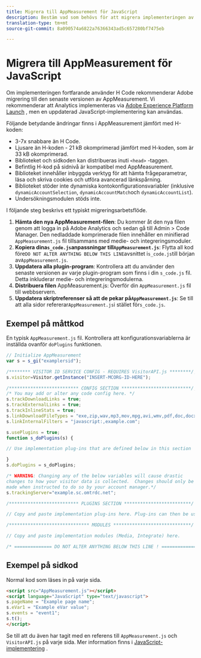 ```yaml
---
title: Migrera till AppMeasurement för JavaScript
description: Bestäm vad som behövs för att migrera implementeringen av H-koden.
translation-type: tm+mt
source-git-commit: 8a090574a6822a76366343ad5c657280bf7475eb

---
```



# Migrera till AppMeasurement för JavaScript

Om implementeringen fortfarande använder H Code rekommenderar Adobe migrering till den senaste versionen av AppMeasurement. Vi rekommenderar att Analytics implementeras via [Adobe Experience Platform Launch](../launch/overview.md) , men en uppdaterad JavaScript-implementering kan användas.

Följande betydande ändringar finns i AppMeasurement jämfört med H-koden:

* 3-7x snabbare än H Code.
* Ljusare än H-koden - 21 kB okomprimerad jämfört med H-koden, som är 33 kB okomprimerad.
* Biblioteket och sidkoden kan distribueras inuti `<head>` -taggen.
* Befintlig H-kod på sidnivå är kompatibel med AppMeasurement.
* Biblioteket innehåller inbyggda verktyg för att hämta frågeparametrar, läsa och skriva cookies och utföra avancerad länkspårning.
* Biblioteket stöder inte dynamiska kontokonfigurationsvariabler (inklusive `dynamicAccountSelection`, `dynamicAccountMatch`och `dynamicAccountList`).
* Undersökningsmodulen stöds inte.

I följande steg beskrivs ett typiskt migreringsarbetsflöde.

1. **Hämta den nya AppMeasurement-filen**: Du kommer åt den nya filen genom att logga in på Adobe Analytics och sedan gå till Admin > Code Manager. Den nedladdade komprimerade filen innehåller en minifierad `AppMeasurement.js` fil tillsammans med medie- och integreringsmoduler.
1. **Kopiera dina`s_code.js`anpassningar till`AppMeasurement.js`**: Flytta all kod före`DO NOT ALTER ANYTHING BELOW THIS LINE`avsnittet i`s_code.js`till början av`AppMeasurement.js`.
1. **Uppdatera alla plugin-program**: Kontrollera att du använder den senaste versionen av varje plugin-program som finns i din `s_code.js` fil. Detta inkluderar medie- och integreringsmodulerna.
1. **Distribuera filen** AppMeasurement.js: Överför din `AppMeasurement.js` fil till webbservern.
1. **Uppdatera skriptreferenser så att de pekar på`AppMeasurement.js`**: Se till att alla sidor refererar`AppMeasurement.js`i stället för`s_code.js`.

## Exempel på måttkod

En typisk `AppMeasurement.js` fil. Kontrollera att konfigurationsvariablerna är inställda ovanför `doPlugins` funktionen.

```js
// Initialize AppMeasurement
var s = s_gi("examplersid");

/******** VISITOR ID SERVICE CONFIG - REQUIRES VisitorAPI.js ********/;
s.visitor=Visitor.getInstance("INSERT-MCORG-ID-HERE");

/************************** CONFIG SECTION **************************/;
/* You may add or alter any code config here. */
s.trackDownloadLinks = true;
s.trackExternalLinks = true;
s.trackInlineStats = true;
s.linkDownloadFileTypes = "exe,zip,wav,mp3,mov,mpg,avi,wmv,pdf,doc,docx,xls,xlsx,ppt,pptx";
s.linkInternalFilters = "javascript:,example.com";

s.usePlugins = true;
function s_doPlugins(s) {

// Use implementation plug-ins that are defined below in this section

}
s.doPlugins = s_doPlugins;

/* WARNING: Changing any of the below variables will cause drastic
changes to how your visitor data is collected.  Changes should only be
made when instructed to do so by your account manager.*/
s.trackingServer="example.sc.omtrdc.net";

/************************** PLUGINS SECTION *************************/

// Copy and paste implementation plug-ins here. Plug-ins can then be used in the s_doPlugins(s) function above

/****************************** MODULES *****************************/

// Copy and paste implementation modules (Media, Integrate) here.

/* ============== DO NOT ALTER ANYTHING BELOW THIS LINE ! ===============  */
```

## Exempel på sidkod

Normal kod som läses in på varje sida.

```html
<script src="AppMeasurement.js"></script>
<script language="JavaScript" type="text/javascript">
s.pageName = "Example page name";
s.eVar1 = "Example eVar value";
s.events = "event1";
s.t();
</script>
```

Se till att du även har tagit med en referens till `AppMeasurement.js` och `VisitorAPI.js` på varje sida. Mer information finns i [JavaScript-implementering](/help/implement/js/overview.md) .
